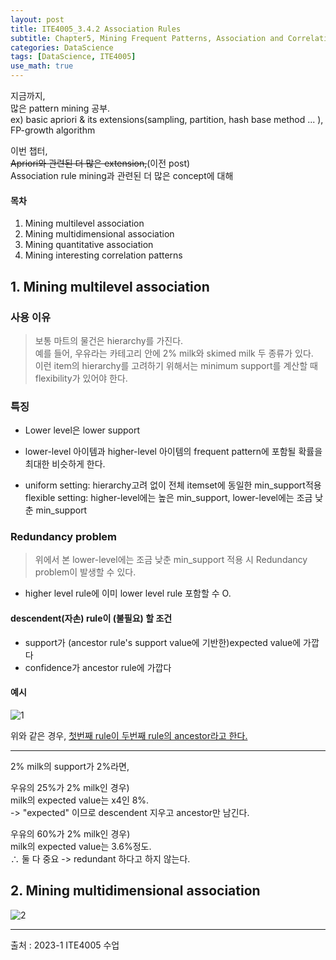 ```yaml
---
layout: post
title: ITE4005_3.4.2 Association Rules
subtitle: Chapter5, Mining Frequent Patterns, Association and Correlations
categories: DataScience
tags: [DataScience, ITE4005]
use_math: true
---
```


지금까지,    
많은 pattern mining 공부.   
ex\) basic apriori & its extensions(sampling, partition, hash base method ... ), FP-growth algorithm

이번 챕터,   
~~Apriori와 관련된 더 많은 extension,~~(이전 post)   
Association rule mining과 관련된 더 많은 concept에 대해

#### 목차

1. Mining multilevel association   
2. Mining multidimensional association   
3. Mining quantitative association    
4. Mining interesting correlation patterns   


## 1. Mining multilevel association   

### 사용 이유

> 보통 마트의 물건은 hierarchy를 가진다.   
> 예를 들어, 우유라는 카테고리 안에 2% milk와 skimed milk 두 종류가 있다.    
> 이런 item의 hierarchy를 고려하기 위해서는 minimum support를 계산할 때 flexibility가 있어야 한다.


### 특징

- Lower level은 lower support   
  
- lower-level 아이템과 higher-level 아이템의 frequent pattern에 포함될 확률을 최대한 비슷하게 한다.   

- uniform setting: hierarchy고려 없이 전체 itemset에 동일한 min_support적용   
flexible setting: higher-level에는 높은 min_support, lower-level에는 조금 낮춘 min_support 


### Redundancy problem

> 위에서 본 lower-level에는 조금 낮춘 min_support 적용 시 Redundancy problem이 발생할 수 있다.   

- higher level rule에 이미 lower level rule 포함할 수 O.   

#### descendent(자손) rule이 (불필요) 할 조건
- support가 (ancestor rule's support value에 기반한)expected value에 가깝다   
- confidence가 ancestor rule에 가깝다   

#### 예시

![1][1]  

위와 같은 경우, <u>첫번째 rule이 두번째 rule의 ancestor라고 한다.</u>

---

2% milk의 support가 2%라면,

우유의 25%가 2% milk인 경우\)   
milk의 expected value는 x4인 8%.   
-> "expected" 이므로 descendent 지우고 ancestor만 남긴다.

우유의 60%가 2% milk인 경우\)   
milk의 expected value는 3.6%정도.   
$\therefore$ 둘 다 중요 -> redundant 하다고 하지 않는다.



## 2. Mining multidimensional association   


![2][2]  

























[1]: https://github.com/yoominlee/img/blob/main/2023-04-04-2AssociationRules/1.jpg?raw=true
[2]: https://github.com/yoominlee/img/blob/main/2023-04-04-2AssociationRules/2.png?raw=true




---

출처 : 2023-1 ITE4005 수업  





